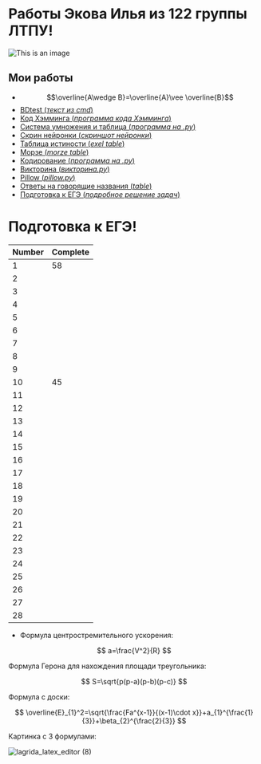 # Работы Экова Илья из 122 группы ЛТПУ! #




![This is an image](https://sun4-17.userapi.com/impg/U0r48wVeP7ClHW-HxKHStxniip_Mi6gX1-erjQ/Fs_loa6TnkI.jpg?size=564x564&quality=95&sign=35150a969902b35115164399ef14ec4d&type=album)



## Мои работы ##
 - $$\overline{A\wedge B}=\overline{A}\vee \overline{B}$$
 - <a href="https://github.com/ilyechubanu/itworks/blob/main/bdtest">BDtest (*текст из cmd*)</a> 
 - <a href="https://github.com/ilyechubanu/itworks/blob/main/%D0%9F%D1%80%D0%BE%D0%B3%D1%80%D0%B0%D0%BC%D0%BC%D0%B0%20%D0%BF%D0%B5%D1%80%D0%B5%D0%B2%D0%BE%D0%B4%D0%B0%20%D0%BF%D0%BE%20%D0%BA%D0%BE%D0%B4%D1%83%20%D0%A5%D1%8D%D0%BC%D0%BC%D0%B8%D0%BD%D0%B3%D0%B0">Код Хэмминга (*программа кода Хэмминга*)</a>
 - <a href="https://github.com/ilyechubanu/itworks/blob/main/table">Система умножения и таблица (*программа на .py*)</a>
 - <a href="https://github.com/ilyechubanu/itworks/blob/main/%D0%9D%D0%B5%D0%B9%D1%80%D0%BE%D0%BD%D0%BA%D0%B0.png">Скрин нейронки (*скриншот нейронки*)</a>
 - <a href="https://github.com/ilyechubanu/itworks/blob/main/%D1%82%D0%B0%D0%B1%D0%BB%20%D0%B8%D1%81%D1%82%D0%B8%D0%BD%D0%BE%D1%81%D1%82%D0%B8.xlsx">Таблица истиности (*exel table*)</a>
 - <a href="https://github.com/ilyechubanu/itworks/blob/main/morze.xlsx">Морзе (*morze table*)</a>
 - <a href="https://github.com/ilyechubanu/itworks/blob/main/%D0%BA%D0%BE%D0%B4%D0%B8%D1%80%D0%BE%D0%B2%D0%B0%D0%BD%D0%B8%D0%B527.py">Кодирование (*программа на .py*)</a>
 - <a href="https://github.com/ilyechubanu/itworks/blob/main/viktorina.py">Викторина (*викторина.py*)</a>
 - <a href="https://github.com/ilyechubanu/itworks/blob/main/pillow.py">Pillow (*pillow.py*)</a>
 - <a href="https://github.com/ilyechubanu/itworks/blob/main/%D0%BE%D1%82%D0%B2%D0%B5%D1%82%D1%8B%20%D0%BD%D0%B0%20%D0%B3%D0%BE%D0%B2%D0%BE%D1%80%D1%8F%D1%89%D0%B8%D0%B5%20%D0%BD%D0%B0%D0%B7%D0%B2%D0%B0%D0%BD%D0%B8%D1%8F">Ответы на говорящие названия (*table*)</a>
 - <a href="https://github.com/ilyechubanu/itworks/blob/main/markdown(%D0%BF%D0%BE%D0%B4%D0%B3%D0%BE%D1%82%D0%BE%D0%B2%D0%BA%D0%B0%20%D0%95%D0%93%D0%AD)">Подготовка к ЕГЭ (*подробное решение задач*)</a>
 # Подготовка к ЕГЭ! #
 | Number | Complete |
  | ------ | ------ |
 | 1 | 58 |
 | 2 |  |
 | 3 |  |
 | 4 |  |
 | 5 |  |
 | 6 |  |
 | 7 |  |
 | 8 |  |
 | 9 |  |
 | 10 | 45 |
 | 11 |  |
 | 12 |  |
 | 13 |  |
 | 14 |  |
 | 15 |  |
 | 16 |  |
 | 17 |  |
 | 18 |  |
 | 19 |  |
 | 20 |  |
 | 21 |  |
 | 22 |  |
 | 23 |  |
 | 24 |  |
 | 25 |  |
 | 26 |  |
 | 27 |  |
 | 28 |  |
 

- Формула центростремительного ускорения:

$$ a=\frac{V^2}{R} $$

Формула Герона для нахождения площади треугольника: 

$$ S=\sqrt{p(p-a)(p-b)(p-c)} $$

Формула с доски: 

$$ \overline{E}_{1}^2=\sqrt{\frac{Fa^{x-1}}{(x-1)\cdot x}}+a_{1}^{\frac{1}{3}}+\beta_{2}^{\frac{2}{3}} $$

Картинка с 3 формулами:

![lagrida_latex_editor (8)](https://user-images.githubusercontent.com/114716840/201264211-b5440116-5c46-43b9-8ceb-0bdb96359c6d.png)




